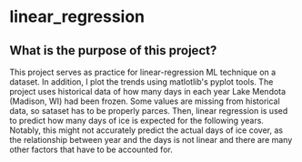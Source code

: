 # linear_regression
## What is the purpose of this project?
This project serves as practice for linear-regression ML technique on a dataset. In addition, I plot the trends using matlotlib's pyplot tools. The project uses historical data of how many days in each year Lake Mendota (Madison, WI) had been frozen. Some values are missing from historical data, so sataset has to be properly parces. Then, linear regression is used to predict how many days of ice is expected for the following years. Notably, this might not accurately predict the actual days of ice cover, as the relationship between year and the days is not linear and there are many other factors that have to be accounted for.
